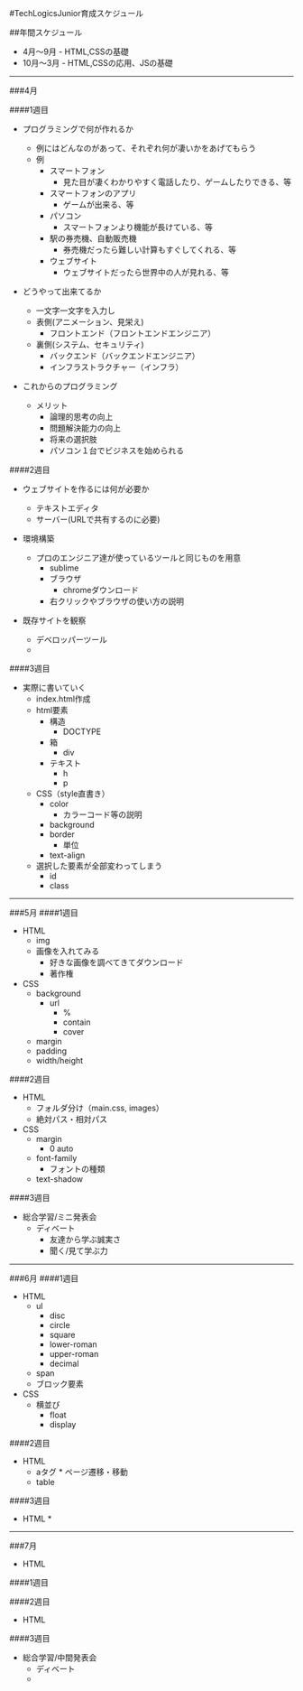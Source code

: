 #TechLogicsJunior育成スケジュール

##年間スケジュール

* 4月〜9月 - HTML,CSSの基礎
* 10月〜3月 - HTML,CSSの応用、JSの基礎

------

###4月

####1週目
* プログラミングで何が作れるか
	* 例にはどんなのがあって、それぞれ何が凄いかをあげてもらう
	* 例
		* スマートフォン
			* 見た目が凄くわかりやすく電話したり、ゲームしたりできる、等
		* スマートフォンのアプリ
			* ゲームが出来る、等
		* パソコン
			* スマートフォンより機能が長けている、等
		* 駅の券売機、自動販売機
			* 券売機だったら難しい計算もすぐしてくれる、等
		* ウェブサイト
			* ウェブサイトだったら世界中の人が見れる、等

* どうやって出来てるか
	* 一文字一文字を入力し
	* 表側(アニメーション、見栄え)
		* フロントエンド（フロントエンドエンジニア）
	* 裏側(システム、セキュリティ)
		* バックエンド（バックエンドエンジニア）
		* インフラストラクチャー（インフラ）

* これからのプログラミング
	* メリット
		* 論理的思考の向上
		* 問題解決能力の向上
		* 将来の選択肢
		* パソコン１台でビジネスを始められる


####2週目
* ウェブサイトを作るには何が必要か
	* テキストエディタ
	* サーバー(URLで共有するのに必要)

* 環境構築
	* プロのエンジニア達が使っているツールと同じものを用意
		* sublime
		* ブラウザ
			* chromeダウンロード
		* 右クリックやブラウザの使い方の説明

* 既存サイトを観察
	* デベロッパーツール
	* 

####3週目
* 実際に書いていく
	* index.html作成
	* html要素
		* 構造
			* DOCTYPE
		* 箱
			* div
		* テキスト
			* h
			* p
	* CSS（style直書き）
		* color
			* カラーコード等の説明
		* background
		* border
			* 単位
		* text-align
	* 選択した要素が全部変わってしまう
		* id
		* class

------

###5月
####1週目
* HTML
	* img
	* 画像を入れてみる
		* 好きな画像を調べてきてダウンロード
		* 著作権
* CSS
	* background
		* url
			* %
			* contain
			* cover
	* margin
	* padding
	* width/height


####2週目
* HTML
	* フォルダ分け（main.css, images）
	* 絶対パス・相対パス
* CSS
	* margin
		* 0 auto
	* font-family
		* フォントの種類 
	* text-shadow



####3週目
* 総合学習/ミニ発表会
	* ディベート
		* 友達から学ぶ誠実さ
		* 聞く/見て学ぶ力

------

###6月
####1週目
* HTML
	* ul
		* disc
		* circle
		* square
		* lower-roman
		* upper-roman
		* decimal
	* span
	* ブロック要素
* CSS
	* 横並び
		* float
		* display


####2週目
* HTML
	* aタグ
			* ページ遷移・移動
	* table

####3週目
* HTML
	* 

------

###7月
* HTML

####1週目

####2週目
* HTML


####3週目
* 総合学習/中間発表会
	* ディベート
	* 